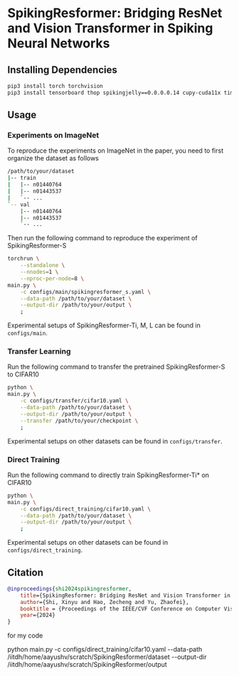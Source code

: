 # SpikingResformer: Bridging ResNet and Vision Transformer in Spiking Neural Networks

## Installing Dependencies

```bash
pip3 install torch torchvision
pip3 install tensorboard thop spikingjelly==0.0.0.0.14 cupy-cuda11x timm
```

## Usage

### Experiments on ImageNet

To reproduce the experiments on ImageNet in the paper, you need to first organize the dataset as follows

```bash
/path/to/your/dataset
|-- train
|   |-- n01440764
|   |-- n01443537
|   `-- ...
`-- val
    |-- n01440764
    |-- n01443537
    `-- ...
```

Then run the following command to reproduce the experiment of SpikingResformer-S

```bash
torchrun \
    --standalone \
    --nnodes=1 \
    --nproc-per-node=8 \
main.py \
    -c configs/main/spikingresformer_s.yaml \
    --data-path /path/to/your/dataset \
    --output-dir /path/to/your/output \
    ;
```

Experimental setups of SpikingResformer-Ti, M, L can be found in `configs/main`.

### Transfer Learning

Run the following command to transfer the pretrained SpikingResformer-S to CIFAR10

```bash
python \
main.py \
    -c configs/transfer/cifar10.yaml \
    --data-path /path/to/your/dataset \
    --output-dir /path/to/your/output \
    --transfer /path/to/your/checkpoint \
    ;
```

Experimental setups on other datasets can be found in `configs/transfer`.

### Direct Training

Run the following command to directly train SpikingResformer-Ti* on CIFAR10

```bash
python \
main.py \
    -c configs/direct_training/cifar10.yaml \
    --data-path /path/to/your/dataset \
    --output-dir /path/to/your/output \
    ;
```

Experimental setups on other datasets can be found in `configs/direct_training`.

## Citation

```bibtex
@inproceedings{shi2024spikingresformer,
    title={SpikingResformer: Bridging ResNet and Vision Transformer in Spiking Neural Networks}, 
    author={Shi, Xinyu and Hao, Zecheng and Yu, Zhaofei},
    booktitle = {Proceedings of the IEEE/CVF Conference on Computer Vision and Pattern Recognition (CVPR)},
    year={2024}
}
```


for my code

python main.py -c configs/direct_training/cifar10.yaml --data-path /iitdh/home/aayushv/scratch/SpikingResformer/dataset --output-dir /iitdh/home/aayushv/scratch/SpikingResformer/output
